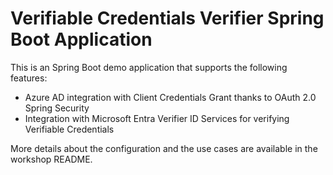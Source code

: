 # Verifiable Credentials Verifier Spring Boot Application

This is an Spring Boot demo application that supports the following features:

- Azure AD integration with Client Credentials Grant thanks to OAuth 2.0 Spring Security
- Integration with Microsoft Entra Verifier ID Services for verifying Verifiable Credentials 

More details about the configuration and the use cases are available in the workshop README.
